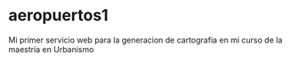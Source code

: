 # aeropuertos1
Mi primer servicio web para la generacion de cartografia en mi curso de la maestria en Urbanismo

